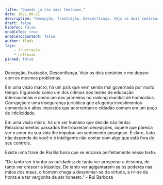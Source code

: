 ```yaml
---
title: "Quando já não mais tentamos."
date: 2021-08-21
description: "Decepção, frustração, Desconfiança. Vejo os dois cenários e me deparo com os mesmos problemas."
draft: false
hideToc: false
enableToc: true
enableTocContent: false
author: flads
tags:
    - frustração
    - reflexão
pinned: false
---
```


Decepção, frustação, Desconfiança. Vejo os dois cenários e me deparo com os mesmos problemas.

Em uma visão macro, há um país que vem sendo mal governado por muito tempo. Figurando como um dos últimos nos testes de educação internacionais e como um dos primeiros no ranking mundial de homicídios. Corrupção e uma insegurança jurícidica que afugenta investimentos comerciais e altos impostos que acorrentam o cidadão comum em um poço de infelicidade.

Em uma visão micro, há um ser humano que decide não tentar. Relacionamentos passados lhe trouxeram decepções, aquele que parecia ser o amor da sua vida lhe imputou um sentimento amargoso. É claro, tudo não depende de você e é inteligente não contar com algo que está fora do seu controle.

Existe uma frase de Rui Barbosa que se encaixa perfeitamente nesse texto.

"De tanto ver triunfar as nulidades; de tanto ver prosperar a desonra, de tanto ver crescer a injustiça. De tanto ver agigantarem-se os poderes nas mãos dos maus, o homem chega a desanimar-se da virtude, a rir-se da honra e a ter vergonha de ser honesto." - Rui Barbosa


